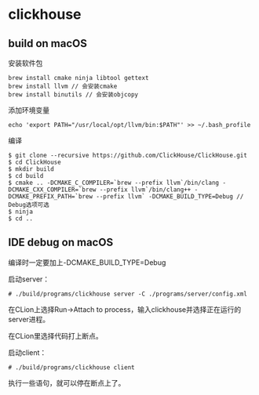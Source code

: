 # clickhouse

## build on macOS

安装软件包

```
brew install cmake ninja libtool gettext
brew install llvm // 会安装cmake
brew install binutils // 会安装objcopy
```

添加环境变量

```
echo 'export PATH="/usr/local/opt/llvm/bin:$PATH"' >> ~/.bash_profile
```

编译

```
$ git clone --recursive https://github.com/ClickHouse/ClickHouse.git
$ cd ClickHouse
$ mkdir build
$ cd build
$ cmake .. -DCMAKE_C_COMPILER=`brew --prefix llvm`/bin/clang -DCMAKE_CXX_COMPILER=`brew --prefix llvm`/bin/clang++ -DCMAKE_PREFIX_PATH=`brew --prefix llvm` -DCMAKE_BUILD_TYPE=Debug // Debug选项可选
$ ninja
$ cd ..
```

## IDE debug on macOS

编译时一定要加上-DCMAKE_BUILD_TYPE=Debug

启动server：

```
# ./build/programs/clickhouse server -C ./programs/server/config.xml

```

在CLion上选择Run->Attach to process，输入clickhouse并选择正在运行的server进程。

在CLion里选择代码打上断点。

启动client：

```
# ./build/programs/clickhouse client
```

执行一些语句，就可以停在断点上了。

